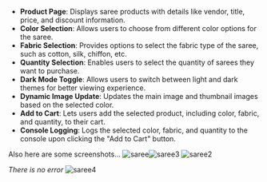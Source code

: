 - **Product Page**: Displays saree products with details like vendor, title, price, and discount information.
- **Color Selection**: Allows users to choose from different color options for the saree.
- **Fabric Selection**: Provides options to select the fabric type of the saree, such as cotton, silk, chiffon, etc.
- **Quantity Selection**: Enables users to select the quantity of sarees they want to purchase.
- **Dark Mode Toggle**: Allows users to switch between light and dark themes for better viewing experience.
- **Dynamic Image Update**: Updates the main image and thumbnail images based on the selected color.
- **Add to Cart**: Lets users add the selected product, including color, fabric, and quantity, to their cart.
- **Console Logging**: Logs the selected color, fabric, and quantity to the console upon clicking the "Add to Cart" button.


Also here are some screenshots...
![saree](https://github.com/ashutosh-mohanty05/marmeto/assets/94921263/52761c3e-5610-4d88-a2b9-d2379d806135)![saree3](https://github.com/ashutosh-mohanty05/marmeto/assets/94921263/9b1f6544-67a8-4176-9617-5b00396a10b2)
![saree2](https://github.com/ashutosh-mohanty05/marmeto/assets/94921263/15d12277-add3-41cc-8797-6a37a70046ef)

*There is no error*
![saree4](https://github.com/ashutosh-mohanty05/marmeto/assets/94921263/15ba3d2c-aeeb-41b0-b337-13f90d63fbeb)
